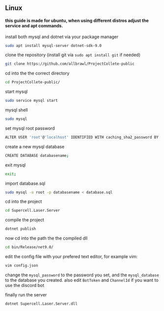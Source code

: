 ## Linux

#### this guide is made for ubuntu, when using different distros adjust the service and apt commands.

install both mysql and dotnet via your package manager
```bash
sudo apt install mysql-server dotnet-sdk-9.0
```
clone the repository (install git via `sudo apt install git` if needed)
```bash
git clone https://github.com/allbrawl/ProjectCollete-public
```
cd into the the correct directory
```bash
cd ProjectCollete-public/
```
start mysql
```bash
sudo service mysql start
```
mysql shell
```bash
sudo mysql
```
set mysql root password
```bash
ALTER USER 'root'@'localhost' IDENTIFIED WITH caching_sha2_password BY 'YOUR_PASSWORD';
```
create a new mysql database
```bash
CREATE DATABASE databasename;
```
exit mysql
```bash
exit;
```
import database.sql
```bash
sudo mysql -u root -p databasename < database.sql
```
cd into the project
```bash
cd Supercell.Laser.Server
```
compile the project
```bash
dotnet publish
```
now cd into the path the the compiled dll
```bash
cd bin/Release/net9.0/
```
edit the config file with your prefered text editor, for example vim:
```bash
vim config.json
```
change the `mysql_password` to the password you set, and the `mysql_database` to the database you created. also edit `BotToken` and `ChannelId` if you want to use the discord bot

finally run the server
```bash
dotnet Supercell.Laser.Server.dll
```
